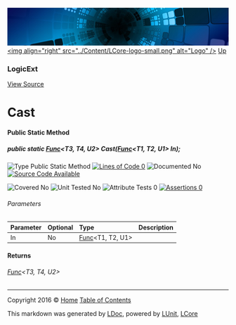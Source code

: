 ![](../Content/LCore-banner-small.png "")
[&lt;img align=&quot;right&quot; src=&quot;../Content/LCore-logo-small.png&quot; alt=&quot;Logo&quot; /&gt;](../../README.md)
[Up](LogicExt.md)

### LogicExt
[View Source](../Extensions/Methods/LogicExt.cs)

# Cast

#### Public Static Method

##### public static <a href="https://msdn.microsoft.com/en-us/library/bb534647.aspx" alt="" target="_blank">Func</a>&lt;T3, T4, U2&gt; Cast(<a href="https://msdn.microsoft.com/en-us/library/bb534647.aspx" alt="" target="_blank">Func</a>&lt;T1, T2, U1&gt; In);

![Type Public Static Method](http://b.repl.ca/v1/Type-Public%20Static%20Method-Blue.png "") [![Lines of Code 0](http://b.repl.ca/v1/Lines%20of%20Code-0-red.png "")](../Extensions/Methods/LogicExt.cs#L2152)    ![Documented No](http://b.repl.ca/v1/Documented-No-red.png "") [![Source Code Available](http://b.repl.ca/v1/Source%20Code-Available-brightgreen.png "")](../Extensions/Methods/LogicExt.cs#L2152)

![Covered No](http://b.repl.ca/v1/Covered-No-red.png "") ![Unit Tested No](http://b.repl.ca/v1/Unit%20Tested-No-lightgrey.png "") ![Attribute Tests 0](http://b.repl.ca/v1/Attribute%20Tests-0-lightgrey.png "") [![Assertions 0](http://b.repl.ca/v1/Assertions-0-lightgrey.png "")](../Extensions/Methods/LogicExt.cs)

###### Parameters

Parameter | Optional | Type | Description
:---  | :---  | :---  | :--- 
In | No | <a href="https://msdn.microsoft.com/en-us/library/bb534647.aspx" alt="" target="_blank">Func</a>&lt;T1, T2, U1&gt; | 


#### Returns

###### <a href="https://msdn.microsoft.com/en-us/library/bb534647.aspx" alt="" target="_blank">Func</a>&lt;T3, T4, U2&gt;



---

Copyright 2016 &copy; [Home](../../README.md) [Table of Contents](../../TableOfContents.md)

This markdown was generated by [LDoc](https://github.com/CodeSingularity/LDoc), powered by [LUnit](https://github.com/CodeSingularity/LUnit), [LCore](https://github.com/CodeSingularity/LCore)
